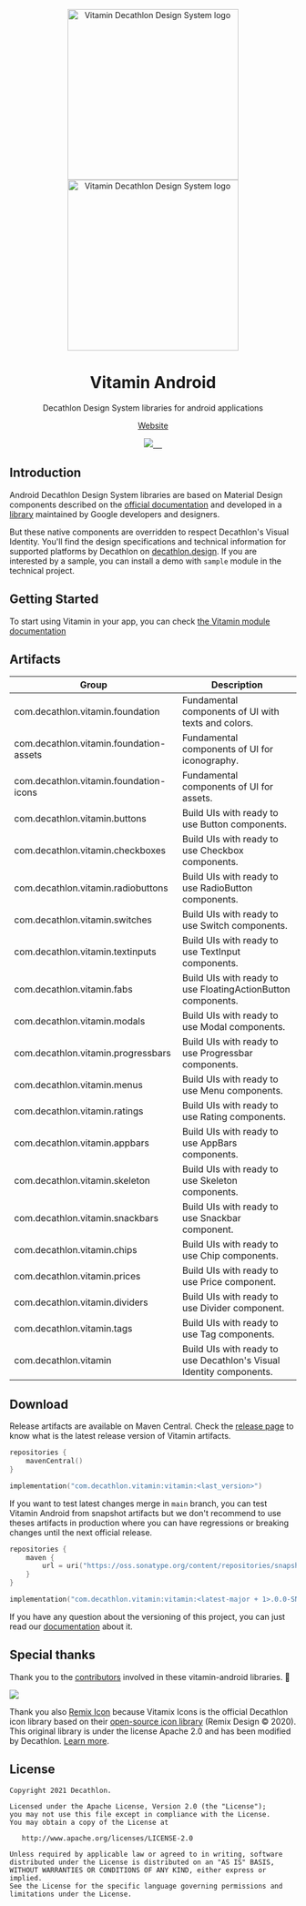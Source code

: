 <p align="center">
  <img
    width="300px"
    src="https://user-images.githubusercontent.com/9600228/102414461-e3b92b00-3ff6-11eb-9c96-5f37c4d5e02c.png#gh-light-mode-only"
    alt="Vitamin Decathlon Design System logo" />
  <img
    width="300px"
    src="https://user-images.githubusercontent.com/9600228/147513091-66fcc204-279b-4140-9be5-c16744c0f637.png#gh-dark-mode-only"
    alt="Vitamin Decathlon Design System logo" />
</p>

<h1 align="center">Vitamin Android</h1>

<p align="center">Decathlon Design System libraries for android applications</p>

<p align="center">
  <a href="https://www.decathlon.design">Website</a>
</p>

<p align="center">
  <a aria-label="contributors graph" href="https://github.com/decathlon/vitamin-android/graphs/contributors">
    <img src="https://img.shields.io/github/contributors/decathlon/vitamin-android.svg">
  </a>
  <a aria-label="last commit" href="https://github.com/Decathlon/vitamin-android/commits">
    <img alt="" src=
  "https://img.shields.io/github/last-commit/decathlon/vitamin-android.svg">
  </a>
  <a aria-label="license" href="https://github.com/decathlon/vitamin-android/blob/main/LICENSE">
    <img src="https://img.shields.io/github/license/decathlon/vitamin-android.svg" alt="">
  </a>
  <a aria-label="Bitrise - Build main branch" href="https://app.bitrise.io/app/62ac2962b2dd627a">
    <img src="https://app.bitrise.io/app/62ac2962b2dd627a/status.svg?token=GlcHGXAWV2T4IItZiT43_A&branch=main" alt="">
  </a>
  <a aria-label="slack" href="https://join.slack.com/t/decathlon-design/shared_invite/zt-13kxb50ar-iHzqV~Olsu4~NCkEPj5c4g">
    <img src="https://img.shields.io/badge/slack-Decathlon%20Design%20System-purple.svg?logo=slack" alt="">
  </a>
</p>

## Introduction

Android Decathlon Design System libraries are based on Material Design components described on the [official
documentation](https://material.io/) and developed in a
[library](https://github.com/material-components/material-components-android) maintained by
Google developers and designers.

But these native components are overridden to respect Decathlon's Visual Identity. You'll find
the design specifications and technical information for supported platforms by Decathlon on
[decathlon.design](https://www.decathlon.design/). If you are interested by a sample,
you can install a demo with `sample` module in the technical project.

## Getting Started

To start using Vitamin in your app, you can check [the Vitamin module documentation](https://github.com/Decathlon/vitamin-android/tree/main/vitamin) 

## Artifacts

Group | Description
-- | --
com.decathlon.vitamin.foundation | Fundamental components of UI with texts and colors.
com.decathlon.vitamin.foundation-assets | Fundamental components of UI for iconography.
com.decathlon.vitamin.foundation-icons | Fundamental components of UI for assets.
com.decathlon.vitamin.buttons | Build UIs with ready to use Button components.
com.decathlon.vitamin.checkboxes | Build UIs with ready to use Checkbox components.
com.decathlon.vitamin.radiobuttons | Build UIs with ready to use RadioButton components.
com.decathlon.vitamin.switches | Build UIs with ready to use Switch components.
com.decathlon.vitamin.textinputs | Build UIs with ready to use TextInput components.
com.decathlon.vitamin.fabs | Build UIs with ready to use FloatingActionButton components.
com.decathlon.vitamin.modals | Build UIs with ready to use Modal components.
com.decathlon.vitamin.progressbars | Build UIs with ready to use Progressbar components.
com.decathlon.vitamin.menus | Build UIs with ready to use Menu components.
com.decathlon.vitamin.ratings | Build UIs with ready to use Rating components.
com.decathlon.vitamin.appbars | Build UIs with ready to use AppBars components.
com.decathlon.vitamin.skeleton | Build UIs with ready to use Skeleton components.
com.decathlon.vitamin.snackbars | Build UIs with ready to use Snackbar component.
com.decathlon.vitamin.chips | Build UIs with ready to use Chip components.
com.decathlon.vitamin.prices | Build UIs with ready to use Price component.
com.decathlon.vitamin.dividers | Build UIs with ready to use Divider component.
com.decathlon.vitamin.tags | Build UIs with ready to use Tag components.
com.decathlon.vitamin | Build UIs with ready to use Decathlon's Visual Identity components.

## Download

Release artifacts are available on Maven Central. Check the [release page](https://github.com/Decathlon/vitamin-android/releases) 
to know what is the latest release version of Vitamin artifacts.

```kotlin
repositories {
    mavenCentral()
}

implementation("com.decathlon.vitamin:vitamin:<last_version>")
```

If you want to test latest changes merge in `main` branch, you can test Vitamin Android from
snapshot artifacts but we don't recommend to use theses artifacts in production where you can
have regressions or breaking changes until the next official release.

```kotlin
repositories {
    maven {
        url = uri("https://oss.sonatype.org/content/repositories/snapshots/")
    }
}

implementation("com.decathlon.vitamin:vitamin:<latest-major + 1>.0.0-SNAPSHOT")
```

If you have any question about the versioning of this project, you can just read our [documentation](https://github.com/Decathlon/vitamin-android/tree/main/VERSIONING.md)
about it.

## Special thanks

Thank you to the [contributors](https://github.com/Decathlon/vitamin-android/graphs/contributors) involved in these vitamin-android libraries. 💙

<a href="https://github.com/decathlon/vitamin-android/graphs/contributors">
  <img src="https://contrib.rocks/image?repo=decathlon/vitamin-android" />
</a>

Thank you also [Remix Icon](https://remixicon.com) because Vitamix Icons is the official Decathlon icon library based on their [open-source icon library](https://github.com/Remix-Design/RemixIcon) (Remix Design © 2020). This original library is under the license Apache 2.0 and has been modified by Decathlon. [Learn more](https://www.decathlon.design/726f8c765/p/58575f-vitamix-license).

## License

    Copyright 2021 Decathlon.

    Licensed under the Apache License, Version 2.0 (the "License");
    you may not use this file except in compliance with the License.
    You may obtain a copy of the License at

       http://www.apache.org/licenses/LICENSE-2.0

    Unless required by applicable law or agreed to in writing, software
    distributed under the License is distributed on an "AS IS" BASIS,
    WITHOUT WARRANTIES OR CONDITIONS OF ANY KIND, either express or implied.
    See the License for the specific language governing permissions and
    limitations under the License.
